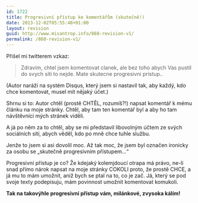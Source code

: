 ```yaml
---
id: 1722
title: Progresivní přístup ke komentářům (skutečně!)
date: 2013-12-02T05:55:48+01:00
layout: revision
guid: http://www.misantrop.info/860-revision-v1/
permalink: /860-revision-v1/
---
```

Přišel mi twitterem vzkaz:

<blockquote class="posterous_short_quote">
  <p>
    Zdravim, chtel jsem komentovat clanek, ale bez toho abych Vas pustil do svych siti to nejde. Mate skutecne progresivni pristup..
  </p>
</blockquote>

(Autor naráží na systém Disqus, který jsem si nastavil tak, aby každý, kdo chce komentovat, musel mít nějaký účet.)

Shrnu si to: Autor chtěl (prostě CHTĚL, rozumíš?!) napsat komentář k mému článku na moje stránky. Chtěl, aby tam ten komentář byl a aby ho tam návštěvníci mých stránek viděli.

A já po něm za to chtěl, aby se mi představil libovolným účtem ze svých sociálních sítí, abych věděl, kdo po mně chce tuhle službu.

Jenže to jsem si asi dovolil moc. Až tak moc, že jsem byl označen ironicky za osobu se &#8222;skutečně progresivním přístupem&#8230;&#8220;

Progresivní přístup je co? Že kdejaký kolemjdoucí otrapa má právo, ne-li snad přímo nárok napsat na moje stránky COKOLI proto, že prostě CHCE, a já mu to mám umožnit, aniž bych se ptal na to, co je zač. Já, který se pod svoje texty podepisuju, mám povinnost umožnit komentovat komukoli.

**Tak na takovýhle progresivní přístup vám, milánkové, zvysoka kálím!**